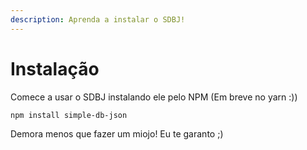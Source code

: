 ```yaml
---
description: Aprenda a instalar o SDBJ!
---
```


# Instalação

Comece a usar o SDBJ instalando ele pelo NPM \(Em breve no yarn :\)\)

`npm install simple-db-json`

Demora menos que fazer um miojo! Eu te garanto ;\)

